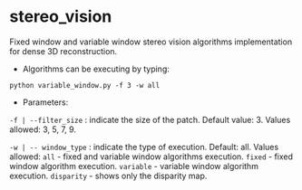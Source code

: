 # stereo_vision

Fixed window and variable window stereo vision algorithms implementation for dense 3D reconstruction.

* Algorithms can be executing by typing:

``python variable_window.py -f 3 -w all``


* Parameters:

`-f | --filter_size` : indicate the size of the patch. Default value: 3. Values allowed: 3, 5, 7, 9.

`-w | -- window_type` : indicate the type of execution. Default: all. Values allowed:
   `all` - fixed and variable window algorithms execution.
   `fixed` - fixed window algorithm execution.
   `variable` - variable window algorithm execution.
   `disparity` - shows only the disparity map.

